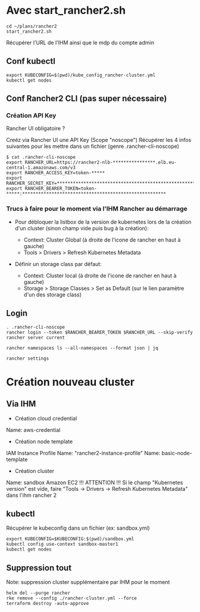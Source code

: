 # Avec start_rancher2.sh

```
cd ~/plans/rancher2
start_rancher2.sh
```
Récupérer l'URL de l'IHM ainsi que le mdp du compte admin

## Conf kubectl

```
export KUBECONFIG=$(pwd)/kube_config_rancher-cluster.yml
kubectl get nodes
```

## Conf Rancher2 CLI (pas super nécessaire)

### Création API Key

Rancher UI obligatoire ?

Creéz via Rancher UI une API Key (Scope "noscope")
Récupérer les 4 infos suivantes pour les mettre dans un fichier (genre .rancher-cli-noscope)
```
$ cat .rancher-cli-noscope
export RANCHER_URL=https://rancher2-nlb-****************.elb.eu-central-1.amazonaws.com/v3
export RANCHER_ACCESS_KEY=token-*****
export RANCHER_SECRET_KEY=******************************************************
export RANCHER_BEARER_TOKEN=token-*****:******************************************************
```

### Trucs à faire pour le moment via l'IHM Rancher au démarrage

* Pour débloquer la listbox de la version de kubernetes lors de la création d'un cluster (sinon champ vide puis bug à la création): 
  * Context: Cluster Global (à droite de l'icone de rancher en haut à gauche)
  * Tools > Drivers > Refresh Kubernetes Metadata

* Définir un storage class par défaut:
  * Context: Cluster local (à droite de l'icone de rancher en haut à gauche)
  * Storage > Storage Classes > Set as Default (sur le lien paramètre d'un des storage class)

## Login

```
. .rancher-cli-noscope
rancher login --token $RANCHER_BEARER_TOKEN $RANCHER_URL --skip-verify
rancher server current
```

```
rancher namespaces ls --all-namespaces --format json | jq
```

```
rancher settings
```

# Création nouveau cluster

## Via IHM

* Création cloud credential

Name: aws-credential

* Création node template

IAM Instance Profile Name: "rancher2-instance-profile"
Name: basic-node-template

* Création cluster

Name: sandbox
Amazon EC2
!!! ATTENTION !!! Si le champ "Kubernetes version" est vide, faire "Tools -> Drivers -> Refresh Kubernetes Metadata" dans l'ihm rancher 2

## kubectl

Récupérer le kubeconfig dans un fichier (ex: sandbox.yml)
```
export KUBECONFIG=$KUBECONFIG:$(pwd)/sandbox.yml
kubectl config use-context sandbox-master1
kubectl get nodes
```

## Suppression tout

Note: suppression cluster supplémentaire par IHM pour le moment
```
helm del --purge rancher
rke remove --config ./rancher-cluster.yml --force
terraform destroy -auto-approve
```

